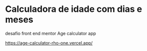 <h1>Calculadora de idade com dias e meses</h1>

desafio front end mentor Age calculator app

https://age-calculator-rho-one.vercel.app/

